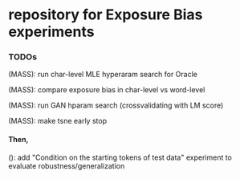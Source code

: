 # repository for Exposure Bias experiments

### TODOs


(MASS): run char-level MLE hyperaram search for Oracle

(MASS): compare exposure bias in char-level vs word-level

(MASS): run GAN hparam search (crossvalidating with LM score)


(MASS): make tsne early stop

#### Then,


(): add "Condition on the starting tokens of test data" experiment to evaluate robustness/generalization

